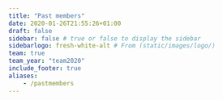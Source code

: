 ```yaml
---
title: "Past members"
date: 2020-01-26T21:55:26+01:00
draft: false
sidebar: false # true or false to display the sidebar
sidebarlogo: fresh-white-alt # From (static/images/logo/)
team: true
team_year: "team2020"
include_footer: true
aliases:
    - /pastmembers
---
```

